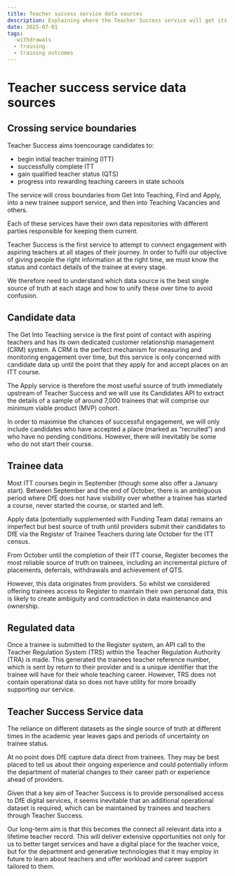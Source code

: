 ```yaml
---
title: Teacher success service data sources
description: Explaining where the Teacher Success service will get its data from at different times of the academic year
date: 2025-07-01
tags:
  -withdrawals  
  - training
  - training outcomes
---
```


# Teacher success service data sources

## Crossing service boundaries

Teacher Success aims toencourage candidates to:

- begin initial teacher training (ITT)
- successfully complete ITT
- gain qualified teacher status (QTS)
- progress into rewarding teaching careers in state schools

The service will cross boundaries from Get Into Teaching, Find and Apply, into a new trainee support service, and then into Teaching Vacancies and others.  

Each of these services have their own data repositories with different parties responsible for keeping them current.

Teacher Success is the first service to attempt to connect engagement with aspiring teachers at all stages of their journey. In order to fulfil our objective of giving people the right information at the right time, we must know the status and contact details of the trainee at every stage.  

We therefore need to understand which data source is the best single source of truth at each stage and how to unify these over time to avoid confusion.  

## Candidate data

The Get Into Teaching service is the first point of contact with aspiring teachers and has its own dedicated customer relationship management (CRM) system. A CRM is the perfect mechanism for measuring and monitoring engagement over time, but this service is only concerned with candidate data up until the point that they apply for and accept places on an ITT course.

The Apply service is therefore the most useful source of truth immediately upstream of Teacher Success and we will use its Candidates API to extract the details of  a sample of around 7,000 trainees that will comprise our minimum viable product (MVP) cohort.

In order to maximise the chances of successful engagement, we will only include candidates who have accepted a place (marked as “recruited”) and who have no pending conditions. However, there will inevitably be some who do not start their course.  

## Trainee data

Most ITT courses begin in September (though some also offer a January start). Between September and the end of October, there is an ambiguous period where DfE does not have visibility over whether a trainee has started a course, never started the course, or started and left.

Apply data (potentially supplemented with Funding Team data) remains an imperfect but best source of truth until providers submit their candidates to DfE via the Register of Trainee Teachers during late October for the ITT census.  

From October until the completion of their ITT course, Register becomes the most reliable source of truth on trainees, including an incremental picture of placements, deferrals, withdrawals and achievement of QTS.

However, this data originates from providers. So whilst we considered offering trainees access to Register to maintain their own personal data, this is likely to create ambiguity and contradiction in data maintenance and ownership.  

## Regulated data

Once a trainee is submitted to the Register system, an API call to the Teacher Regulation System (TRS) within the Teacher Regulation Authority (TRA) is made. This generated the trainees teacher reference number, which is sent by return to their provider and is a unique identifier that the trainee will have for their whole teaching career. However, TRS does not contain operational data so does not have utility for more broadly supporting our service.  

## Teacher Success Service data

The reliance on different datasets as the single source of truth at different times in the academic year leaves gaps and periods of uncertainty on trainee status.

At no point does DfE capture data direct from trainees. They may be best placed to tell us about their ongoing experience and could potentially inform the department of material changes to their career path or experience ahead of providers.

Given that a key aim of Teacher Success is to provide personalised access to DfE digital services, it seems inevitable that an additional operational dataset is required, which can be maintained by trainees and teachers through Teacher Success.  

Our long-term aim is that this becomes the connect all relevant data into a lifetime teacher record. This will deliver extensive opportunities not only for us to better target services and have a digital place for the teacher voice, but for the department and generative technologies that it may employ in future to learn about teachers and offer workload and career support tailored to them.
